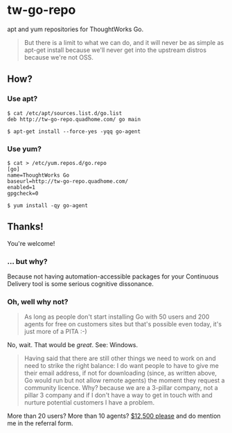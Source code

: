 # tw-go-repo

apt and yum repositories for ThoughtWorks Go.

> But there is a limit to what we can do, and it will never be as simple as apt-get install because we'll never get into the upstream distros because we're not OSS.

## How?

### Use apt?

```shell
$ cat /etc/apt/sources.list.d/go.list 
deb http://tw-go-repo.quadhome.com/ go main

$ apt-get install --force-yes -yqq go-agent
```

### Use yum?

```shell
$ cat > /etc/yum.repos.d/go.repo 
[go]
name=ThoughtWorks Go
baseurl=http://tw-go-repo.quadhome.com/
enabled=1
gpgcheck=0

$ yum install -qy go-agent
```

## Thanks!

You're welcome!

### ... but why?

Because not having automation-accessible packages for your Continuous Delivery tool is some serious cognitive dissonance.

### Oh, well why not?

> As long as people don't start installing Go with 50 users
and 200 agents for free on customers sites but that's possible even
today, it's just more of a PITA :-)

No, wait. That would be *great*. See: Windows.

> Having said that there are still other things we need to work on and
need to strike the right balance: I do want people to have to give me
their email address, if not for downloading (since, as written above,
Go would run but not allow remote agents) the moment they request a
community licence. Why? because we are a 3-pillar company, not a
pillar 3 company and if I don't have a way to get in touch with and
nurture potential customers I have a problem.

More than 20 users? More than 10 agents? [$12,500 please](http://www.thoughtworks-studios.com/go-continuous-delivery/contact-sales) and do mention me in the referral form.
